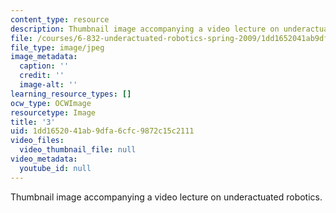 ```yaml
---
content_type: resource
description: Thumbnail image accompanying a video lecture on underactuated robotics.
file: /courses/6-832-underactuated-robotics-spring-2009/1dd1652041ab9dfa6cfc9872c15c2111_3.jpg
file_type: image/jpeg
image_metadata:
  caption: ''
  credit: ''
  image-alt: ''
learning_resource_types: []
ocw_type: OCWImage
resourcetype: Image
title: '3'
uid: 1dd16520-41ab-9dfa-6cfc-9872c15c2111
video_files:
  video_thumbnail_file: null
video_metadata:
  youtube_id: null
---
```

Thumbnail image accompanying a video lecture on underactuated robotics.

